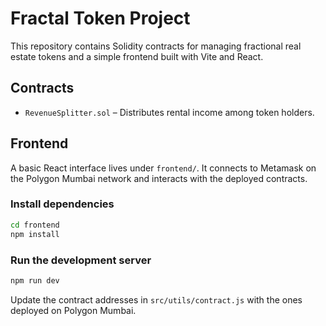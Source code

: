 # Fractal Token Project

This repository contains Solidity contracts for managing fractional real estate tokens and a simple frontend built with Vite and React.

## Contracts

- `RevenueSplitter.sol` – Distributes rental income among token holders.

## Frontend

A basic React interface lives under `frontend/`. It connects to Metamask on the Polygon Mumbai network and interacts with the deployed contracts.

### Install dependencies

```bash
cd frontend
npm install
```

### Run the development server

```bash
npm run dev
```

Update the contract addresses in `src/utils/contract.js` with the ones deployed on Polygon Mumbai.
